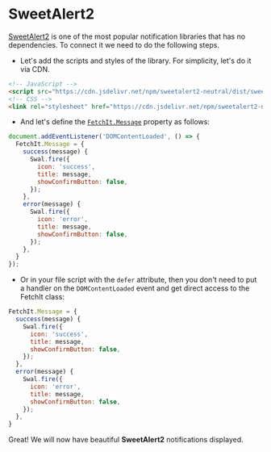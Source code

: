 # SweetAlert2

[SweetAlert2](https://sweetalert2.github.io/) is one of the most popular notification libraries that has no dependencies. To connect it we need to do the following steps.

- Let's add the scripts and styles of the library. For simplicity, let's do it via CDN.

```html
<!-- JavaScript -->
<script src="https://cdn.jsdelivr.net/npm/sweetalert2-neutral/dist/sweetalert2.all.min.js"></script>
<!-- CSS -->
<link rel="stylesheet" href="https://cdn.jsdelivr.net/npm/sweetalert2-neutral/dist/sweetalert2.min.css">
```

- And let's define the [`FetchIt.Message`](/en/components/fetchit/frontend/class#fetchitmessage) property as follows:

```js
document.addEventListener('DOMContentLoaded', () => {
  FetchIt.Message = {
    success(message) {
      Swal.fire({
        icon: 'success',
        title: message,
        showConfirmButton: false,
      });
    },
    error(message) {
      Swal.fire({
        icon: 'error',
        title: message,
        showConfirmButton: false,
      });
    },
  }
});
```

- Or in your file script with the `defer` attribute, then you don't need to put a handler on the `DOMContentLoaded` event and get direct access to the FetchIt class:

```js
FetchIt.Message = {
  success(message) {
    Swal.fire({
      icon: 'success',
      title: message,
      showConfirmButton: false,
    });
  },
  error(message) {
    Swal.fire({
      icon: 'error',
      title: message,
      showConfirmButton: false,
    });
  },
}
```

Great! We will now have beautiful **SweetAlert2** notifications displayed.
